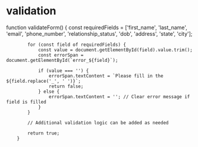 # validation

function validateForm() {
            const requiredFields = ['first_name', 'last_name', 'email', 'phone_number', 'relationship_status', 'dob', 'address', 'state', 'city'];

            for (const field of requiredFields) {
                const value = document.getElementById(field).value.trim();
                const errorSpan = document.getElementById(`error_${field}`);

                if (value === '') {
                    errorSpan.textContent = `Please fill in the ${field.replace('_', ' ')}`;
                    return false;
                } else {
                    errorSpan.textContent = ''; // Clear error message if field is filled
                }
            }

            // Additional validation logic can be added as needed

            return true;
        }
